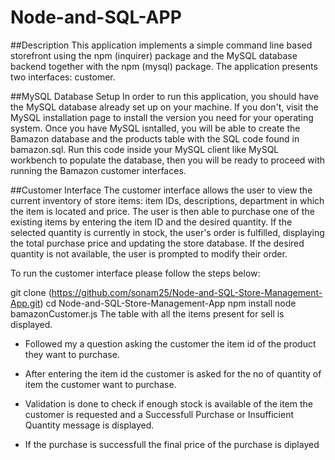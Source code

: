 # Node-and-SQL-APP

##Description
This application implements a simple command line based storefront using the npm (inquirer) package and the MySQL database backend together with the npm (mysql) package. The application presents two interfaces: customer.

##MySQL Database Setup
In order to run this application, you should have the MySQL database already set up on your machine. If you don't, visit the MySQL installation page to install the version you need for your operating system. Once you have MySQL isntalled, you will be able to create the Bamazon database and the products table with the SQL code found in bamazon.sql. Run this code inside your MySQL client like MySQL workbench to populate the database, then you will be ready to proceed with running the Bamazon customer interfaces.

##Customer Interface
The customer interface allows the user to view the current inventory of store items: item IDs, descriptions, department in which the item is located and price. The user is then able to purchase one of the existing items by entering the item ID and the desired quantity. If the selected quantity is currently in stock, the user's order is fulfilled, displaying the total purchase price and updating the store database. If the desired quantity is not available, the user is prompted to modify their order.

To run the customer interface please follow the steps below:

git clone (https://github.com/sonam25/Node-and-SQL-Store-Management-App.git)
cd Node-and-SQL-Store-Management-App
npm install
node bamazonCustomer.js
The table with all the items present for sell is displayed.

* Followed my a question asking the customer the item id of the product they want to purchase.

* After entering the item id the customer is asked for the no of quantity of item the customer want to purchase.

* Validation is done to check if enough stock is available of the item the customer is requested and a Successfull Purchase or Insufficient Quantity message is displayed.

* If the purchase is successfull the final price of the purchase is diplayed


